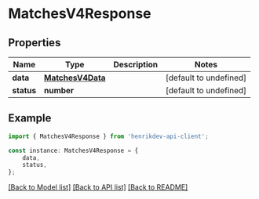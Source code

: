# MatchesV4Response


## Properties

Name | Type | Description | Notes
------------ | ------------- | ------------- | -------------
**data** | [**MatchesV4Data**](MatchesV4Data.md) |  | [default to undefined]
**status** | **number** |  | [default to undefined]

## Example

```typescript
import { MatchesV4Response } from 'henrikdev-api-client';

const instance: MatchesV4Response = {
    data,
    status,
};
```

[[Back to Model list]](../README.md#documentation-for-models) [[Back to API list]](../README.md#documentation-for-api-endpoints) [[Back to README]](../README.md)
